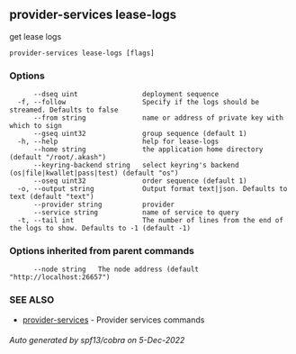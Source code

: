 ## provider-services lease-logs

get lease logs

```
provider-services lease-logs [flags]
```

### Options

```
      --dseq uint                deployment sequence
  -f, --follow                   Specify if the logs should be streamed. Defaults to false
      --from string              name or address of private key with which to sign
      --gseq uint32              group sequence (default 1)
  -h, --help                     help for lease-logs
      --home string              the application home directory (default "/root/.akash")
      --keyring-backend string   select keyring's backend (os|file|kwallet|pass|test) (default "os")
      --oseq uint32              order sequence (default 1)
  -o, --output string            Output format text|json. Defaults to text (default "text")
      --provider string          provider
      --service string           name of service to query
  -t, --tail int                 The number of lines from the end of the logs to show. Defaults to -1 (default -1)
```

### Options inherited from parent commands

```
      --node string   The node address (default "http://localhost:26657")
```

### SEE ALSO

* [provider-services](provider-services.md)	 - Provider services commands

###### Auto generated by spf13/cobra on 5-Dec-2022
